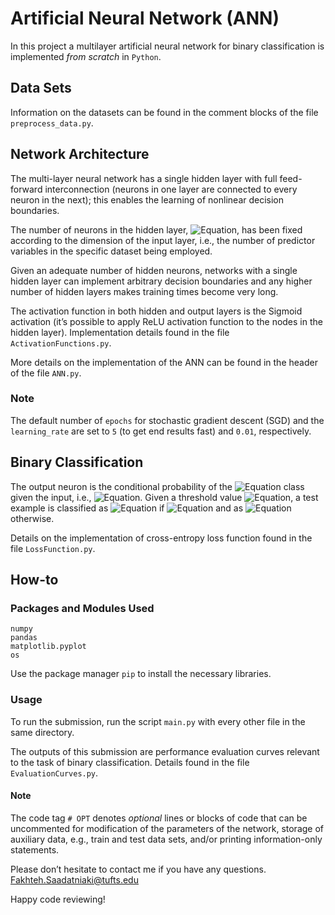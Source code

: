 <!DOCTYPE html>
<html>

<head>
  <meta charset="utf-8">
  <meta name="viewport" content="width=device-width, initial-scale=1.0">
  <title>README.md</title>
  <link rel="stylesheet" href="https://stackedit.io/style.css" />
</head>

<body class="stackedit">
  <div class="stackedit__html"><h1 id="artificial-neural-network-ann">Artificial Neural Network (ANN)</h1>
<p>In this project a multilayer artificial neural network for binary classification is implemented <em>from scratch</em> in <code>Python</code>.</p>
<h2 id="data-sets">Data Sets</h2>
<p>Information on the datasets can be found in the comment blocks of the file <code>preprocess_data.py</code>.</p>
<h2 id="network-architecture">Network Architecture</h2>
<p>The multi-layer neural network has a single hidden layer with full feed-forward interconnection (neurons in one layer are connected to every neuron in the next); this enables the learning of nonlinear decision boundaries.</p>
<p>The number of neurons in the hidden layer, <img src="https://latex.codecogs.com/gif.latex?h" alt="Equation">, has been fixed according to the dimension of the input layer, i.e., the number of predictor variables in the specific dataset being employed.</p>
<p>Given an adequate number of hidden neurons, networks with a single hidden layer can implement arbitrary decision boundaries and any higher number of hidden layers makes training times become very long.</p>
<p>The activation function in both hidden and output layers is the Sigmoid activation (it’s possible to apply ReLU activation function to the nodes in the hidden layer). Implementation details found in the file <code>ActivationFunctions.py</code>.</p>
<p>More details on the implementation of the ANN can be found in the header of the file <code>ANN.py</code>.</p>
<h3 id="note">Note</h3>
<p>The default number of <code>epochs</code> for stochastic gradient descent (SGD) and the <code>learning_rate</code> are set to <code>5</code> (to get end results fast) and <code>0.01</code>, respectively.</p>
<h2 id="binary-classification">Binary Classification</h2>
<p>The output neuron is the conditional probability of the <img src="https://latex.codecogs.com/gif.latex?+" alt="Equation"> class given the input, i.e., <img src="https://latex.codecogs.com/gif.latex?%5Cmathbb%7BP%7D%5B+%7C%5Cmathbf%7Bx%7D%5D" alt="Equation">. Given a threshold value <img src="https://latex.codecogs.com/gif.latex?0%3C%5Ctheta%3C1" alt="Equation">, a test example is classified as <img src="https://latex.codecogs.com/gif.latex?+" alt="Equation"> if <img src="https://latex.codecogs.com/gif.latex?%5Cmathbb%7BP%7D%5B+%7C%5Cmathbf%7Bx%7D%5D%3E%5Ctheta" alt="Equation"> and as <img src="https://latex.codecogs.com/gif.latex?-" alt="Equation"> otherwise.</p>
<p>Details on the implementation of cross-entropy loss function found in the file <code>LossFunction.py</code>.</p>
<h2 id="how-to">How-to</h2>
<h3 id="packages-and-modules-used">Packages and Modules Used</h3>
<pre class=" language-bash"><code class="prism  language-bash">numpy
pandas
matplotlib.pyplot
os
</code></pre>
<p>Use the package manager <code>pip</code> to install the necessary libraries.</p>
<h3 id="usage">Usage</h3>
<p>To run the submission, run the script <code>main.py</code> with every other file in the same directory.</p>
<p>The outputs of this submission are performance evaluation curves relevant to the task of binary classification. Details found in the file <code>EvaluationCurves.py</code>.</p>
<h4 id="note-1">Note</h4>
<p>The code tag <code># OPT</code> denotes <em>optional</em> lines or blocks of code that can be uncommented for modification of the parameters of the network, storage of auxiliary data, e.g., train and test data sets, and/or printing information-only statements.</p>
<p>Please don’t hesitate to contact me if you have any questions.<br>
<a href="mailto:Fakhteh.Saadatniaki@tufts.edu">Fakhteh.Saadatniaki@tufts.edu</a></p>
<p>Happy code reviewing!</p>
</div>
</body>

</html>
